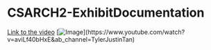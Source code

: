 # CSARCH2-ExhibitDocumentation

[Link to the video](https://www.youtube.com/watch?v=aviLf40bHxE&ab_channel=TylerJustinTan)
[![Image](https://i.ytimg.com/vi/aviLf40bHxE/maxresdefault.jpg?)](https://www.youtube.com/watch?v=aviLf40bHxE&ab_channel=TylerJustinTan)


